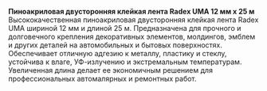 **Пиноакриловая двусторонняя клейкая лента Radex UMA 12 мм х 25 м**  
Высококачественная пиноакриловая двусторонняя клейкая лента Radex UMA шириной 12 мм и длиной 25 м. Предназначена для прочного и долговечного крепления декоративных элементов, молдингов, эмблем и других деталей на автомобильных и бытовых поверхностях. Обеспечивает отличную адгезию к металлу, пластику и стеклу, устойчива к влаге, УФ-излучению и экстремальным температурам. Увеличенная длина делает ее экономичным решением для профессиональных автомалярных и ремонтных работ.




